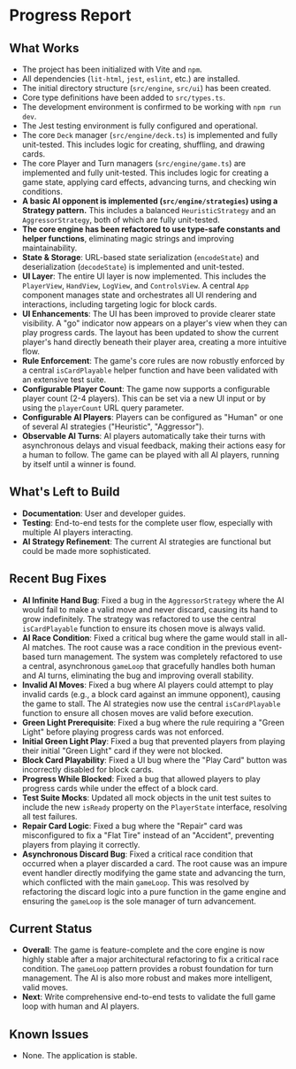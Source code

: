 # Progress Report

## What Works
*   The project has been initialized with Vite and `npm`.
*   All dependencies (`lit-html`, `jest`, `eslint`, etc.) are installed.
*   The initial directory structure (`src/engine`, `src/ui`) has been created.
*   Core type definitions have been added to `src/types.ts`.
*   The development environment is confirmed to be working with `npm run dev`.
*   The Jest testing environment is fully configured and operational.
*   The core `Deck` manager (`src/engine/deck.ts`) is implemented and fully unit-tested. This includes logic for creating, shuffling, and drawing cards.
*   The core Player and Turn managers (`src/engine/game.ts`) are implemented and fully unit-tested. This includes logic for creating a game state, applying card effects, advancing turns, and checking win conditions.
*   **A basic AI opponent is implemented (`src/engine/strategies`) using a Strategy pattern.** This includes a balanced `HeuristicStrategy` and an `AggressorStrategy`, both of which are fully unit-tested.
*   **The core engine has been refactored to use type-safe constants and helper functions**, eliminating magic strings and improving maintainability.
*   **State & Storage**: URL-based state serialization (`encodeState`) and deserialization (`decodeState`) is implemented and unit-tested.
*   **UI Layer**: The entire UI layer is now implemented. This includes the `PlayerView`, `HandView`, `LogView`, and `ControlsView`. A central `App` component manages state and orchestrates all UI rendering and interactions, including targeting logic for block cards.
*   **UI Enhancements**: The UI has been improved to provide clearer state visibility. A "go" indicator now appears on a player's view when they can play progress cards. The layout has been updated to show the current player's hand directly beneath their player area, creating a more intuitive flow.
*   **Rule Enforcement**: The game's core rules are now robustly enforced by a central `isCardPlayable` helper function and have been validated with an extensive test suite.
*   **Configurable Player Count**: The game now supports a configurable player count (2-4 players). This can be set via a new UI input or by using the `playerCount` URL query parameter.
*   **Configurable AI Players**: Players can be configured as "Human" or one of several AI strategies ("Heuristic", "Aggressor").
*   **Observable AI Turns**: AI players automatically take their turns with asynchronous delays and visual feedback, making their actions easy for a human to follow. The game can be played with all AI players, running by itself until a winner is found.

## What's Left to Build
*   **Documentation**: User and developer guides.
*   **Testing**: End-to-end tests for the complete user flow, especially with multiple AI players interacting.
*   **AI Strategy Refinement**: The current AI strategies are functional but could be made more sophisticated.

## Recent Bug Fixes
*   **AI Infinite Hand Bug**: Fixed a bug in the `AggressorStrategy` where the AI would fail to make a valid move and never discard, causing its hand to grow indefinitely. The strategy was refactored to use the central `isCardPlayable` function to ensure its chosen move is always valid.
*   **AI Race Condition**: Fixed a critical bug where the game would stall in all-AI matches. The root cause was a race condition in the previous event-based turn management. The system was completely refactored to use a central, asynchronous `gameLoop` that gracefully handles both human and AI turns, eliminating the bug and improving overall stability.
*   **Invalid AI Moves**: Fixed a bug where AI players could attempt to play invalid cards (e.g., a block card against an immune opponent), causing the game to stall. The AI strategies now use the central `isCardPlayable` function to ensure all chosen moves are valid before execution.
*   **Green Light Prerequisite**: Fixed a bug where the rule requiring a "Green Light" before playing progress cards was not enforced.
*   **Initial Green Light Play**: Fixed a bug that prevented players from playing their initial "Green Light" card if they were not blocked.
*   **Block Card Playability**: Fixed a UI bug where the "Play Card" button was incorrectly disabled for block cards.
*   **Progress While Blocked**: Fixed a bug that allowed players to play progress cards while under the effect of a block card.
*   **Test Suite Mocks**: Updated all mock objects in the unit test suites to include the new `isReady` property on the `PlayerState` interface, resolving all test failures.
*   **Repair Card Logic**: Fixed a bug where the "Repair" card was misconfigured to fix a "Flat Tire" instead of an "Accident", preventing players from playing it correctly.
*   **Asynchronous Discard Bug**: Fixed a critical race condition that occurred when a player discarded a card. The root cause was an impure event handler directly modifying the game state and advancing the turn, which conflicted with the main `gameLoop`. This was resolved by refactoring the discard logic into a pure function in the game engine and ensuring the `gameLoop` is the sole manager of turn advancement.

## Current Status
*   **Overall**: The game is feature-complete and the core engine is now highly stable after a major architectural refactoring to fix a critical race condition. The `gameLoop` pattern provides a robust foundation for turn management. The AI is also more robust and makes more intelligent, valid moves.
*   **Next**: Write comprehensive end-to-end tests to validate the full game loop with human and AI players.

## Known Issues
*   None. The application is stable. 